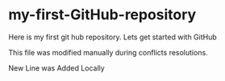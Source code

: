 # my-first-GitHub-repository
Here is my first git hub repository. Lets get started with GitHub

This file was modified manually during conflicts resolutions.

New Line was Added Locally